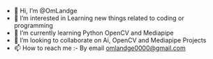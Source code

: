 - 👋 Hi, I’m @OmLandge
- 👀 I’m interested in Learning new things related to coding or programming
- 🌱 I’m currently learning Python OpenCV and Mediapipe
- 💞️ I’m looking to collaborate on Ai, OpenCV and Mediapipe Projects
- 📫 How to reach me :- By email omlandge0000@gmail.com

<!---
OmLandge/OmLandge is a ✨ special ✨ repository because its `README.md` (this file) appears on your GitHub profile.
You can click the Preview link to take a look at your changes.
--->
